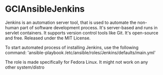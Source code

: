 # GCIAnsibleJenkins

Jenkins is an automation server tool, that is used to automate the non-human part of software development process. It's server-based and runs in servlet containers. It supports version control tools like Git. It's open-source and free. Released under the MIT License. 

To start automated process of installing Jenkins, use the following command:
'ansible-playbook /etc/ansible/roles/Jenkins/defaults/main.yml'

The role is made specifically for Fedora Linux. It might not work on any other system/distro
